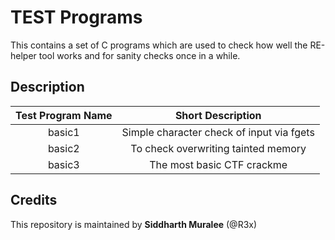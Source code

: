 # TEST Programs

This contains a set of C programs which are used to check how well the RE-helper tool works and for sanity checks once in a while. 

## Description

|Test Program Name|Short Description|
|:-:|:-:|
|basic1|Simple character check of input via fgets|
|basic2|To check overwriting tainted memory|
|basic3|The most basic CTF crackme|

## Credits

This repository is maintained by **Siddharth Muralee** (@R3x)

